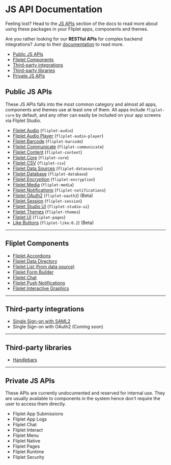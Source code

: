 # JS API Documentation

Feeling lost? Head to the [JS APIs](JS-APIs.md) section of the docs to read more about using these packages in your Fliplet apps, components and themes.

Are you rather looking for our **RESTful APIs** for complex backend integrations? Jump to their [documentation](REST-API-Documentation.md) to read more.

- [Public JS APIs](#public-js-apis)
- [Fliplet Components](#fliplet-components)
- [Third-party integrations](#third-party-integrations)
- [Third-party libraries](#third-party-libraries)
- [Private JS APIs](#private-js-apis)

## Public JS APIs

These JS APIs falls into the most common category and almost all apps, components and themes use at least one of them. All apps include `fliplet-core` by default, and any other can easily be included on your app screens via Fliplet Studio.

- [Fliplet Audio](API/fliplet-audio.md) (`fliplet-audio`)
- [Fliplet Audio Player](API/fliplet-audio-player.md) (`fliplet-audio-player`)
- [Fliplet Barcode](API/fliplet-barcode.md) (`fliplet-barcode`)
- [Fliplet Communicate](API/fliplet-communicate.md) (`fliplet-communicate`)
- [Fliplet Content](API/fliplet-content.md) (`fliplet-content`)
- [Fliplet Core](API/fliplet-core.md) (`fliplet-core`)
- [Fliplet CSV](API/fliplet-csv.md) (`fliplet-csv`)
- [Fliplet Data Sources](API/fliplet-datasources.md) (`fliplet-datasources`)
- [Fliplet Database](API/fliplet-database.md) (`fliplet-database`)
- [Fliplet Encryption](API/fliplet-encryption.md) (`fliplet-encryption`)
- [Fliplet Media](API/fliplet-media.md) (`fliplet-media`)
- [Fliplet Notifications](API/fliplet-notifications.md) (`fliplet-notifications`)
- [Fliplet OAuth2](API/fliplet-oauth2.md) (`fliplet-oauth2`) (Beta)
- [Fliplet Session](API/fliplet-session.md) (`fliplet-session`)
- [Fliplet Studio UI](UI-guidelines-interface.md) (`fliplet-studio-ui`)
- [Fliplet Themes](API/fliplet-themes.md) (`fliplet-themes`)
- [Fliplet UI](API/fliplet-ui.md) (`fliplet-pages`)
- [Like Buttons](API/like-buttons.md) (`fliplet-like:0.2`) (Beta)

---

## Fliplet Components

- [Fliplet Accordions](API/components/accordions.md)
- [Fliplet Data Directory](API/components/data-directory.md)
- [Fliplet List (from data source)](API/components/list-from-data-source.md)
- [Fliplet Form Builder](API/components/form-builder.md)
- [Fliplet Chat](API/components/chat.md)
- [Fliplet Push Notifications](API/components/push-notifications.md)
- [Fliplet Interactive Graphics](API/components/interactive-graphics.md)

---

## Third-party integrations

- [Single Sign-on with SAML2](API/integrations/sso-saml2.md)
- Single Sign-on with OAuth2 (Coming soon)

---

## Third-party libraries

- [Handlebars](API/libraries/handlebars.md)

---

## Private JS APIs

These APIs are currently undocumented and reserved for internal use. They are usually available to components in the system hence don't require the user to access them directly.

- Fliplet App Submissions
- Fliplet App Logs
- Fliplet Chat
- Fliplet Interact
- Fliplet Menu
- Fliplet Native
- Fliplet Pages
- Fliplet Runtime
- Fliplet Security